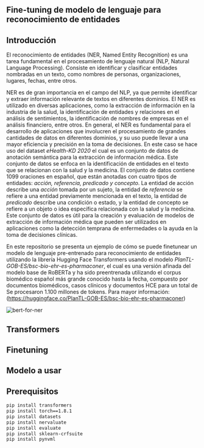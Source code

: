 ## Fine-tuning de modelo de lenguaje para reconocimiento de entidades

## Introducción

El reconocimiento de entidades (NER, Named Entity Recognition) es una tarea fundamental en el procesamiento de lenguaje natural (NLP, Natural Language Processing). Consiste en identificar y clasificar entidades nombradas en un texto, como nombres de personas, organizaciones, lugares, fechas, entre otros.

NER es de gran importancia en el campo del NLP, ya que permite identificar y extraer información relevante de textos en diferentes dominios. El NER es utilizado en diversas aplicaciones, como la extracción de información en la industria de la salud, la identificación de entidades y relaciones en el análisis de sentimientos, la identificación de nombres de empresas en el análisis financiero, entre otros. En general, el NER es fundamental para el desarrollo de aplicaciones que involucren el procesamiento de grandes cantidades de datos en diferentes dominios, y su uso puede llevar a una mayor eficiencia y precisión en la toma de decisiones. En este caso se hace uso del dataset *eHealth-KD 2020* el cual es un conjunto de datos de anotación semántica para la extracción de información médica. Este conjunto de datos se enfoca en la identificación de entidades en el texto que se relacionan con la salud y la medicina. El conjunto de datos contiene 1099 oraciones en español, que están anotadas con cuatro tipos de entidades: *acción, referencia, predicado y concepto*. La entidad de acción describe una *acción* tomada por un sujeto, la entidad de *referencia* se refiere a una entidad previamente mencionada en el texto, la entidad de *predicado* describe una condición o estado, y la entidad de concepto se refiere a un objeto o idea específica relacionada con la salud y la medicina. Este conjunto de datos es útil para la creación y evaluación de modelos de extracción de información médica que pueden ser utilizados en aplicaciones como la detección temprana de enfermedades o la ayuda en la toma de decisiones clínicas.

En este repositorio se presenta un ejemplo de cómo se puede finetunear un modelo de lenguaje pre-entrenado para reconocimiento de entidades  utilizando la librería Hugging Face Transformers usando el modelo *PlanTL-GOB-ES/bsc-bio-ehr-es-pharmaconer*, el cual es una versión afinada del modelo base de RoBERTa y ha sido preentrenada utilizando el corpus biomédico español más grande conocido hasta la fecha, compuesto por documentos biomédicos, casos clínicos y documentos HCE para un total de Se procesaron 1.100 millones de tokens. Para mayor información: (https://huggingface.co/PlanTL-GOB-ES/bsc-bio-ehr-es-pharmaconer)

![bert-for-ner](https://github.com/Mariac-db/Meetup-finetuning/assets/70480328/54eb42eb-b1f2-4e77-aadd-b48d38a184db)

## Transformers

## Finetuning


## Modelo a usar


## Prerequisitos

```bash
pip install transformers
pip install torch==1.8.1
pip install datasets
pip install nervaluate
pip install evaluate
pip install sklearn-crfsuite
pip install pynvml

```

